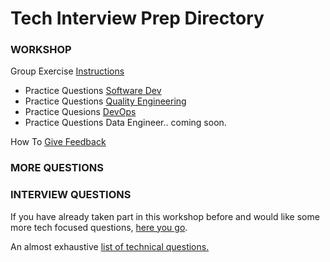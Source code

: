 Tech Interview Prep Directory
==================================


### WORKSHOP

Group Exercise [Instructions](https://github.com/BecksHookham/Tech_Interviews.md/blob/main/Groupwork.png)

- Practice Questions [Software Dev](https://github.com/BecksHookham/Tech_Interviews.md/blob/main/workshop_questions.md)
- Practice Questions [Quality Engineering](https://github.com/BecksHookham/Tech_Interviews.md/blob/main/practice_SDET.md)
- Practice Quesions [DevOps](https://github.com/BecksHookham/Tech_Interviews.md/blob/main/practice_DevOps.md)
- Practice Questions Data Engineer.. coming soon.

How To [Give Feedback](https://github.com/BecksHookham/Tech_Interviews.md/blob/main/feedback.md)

### MORE QUESTIONS

### INTERVIEW QUESTIONS

If you have already taken part in this workshop before and would like some more tech focused questions, [here you go](https://github.com/BecksHookham/Tech_Interviews.md/blob/main/secondinterview.md).

An almost exhaustive [list of technical questions.](https://github.com/BecksHookham/Tech_Interviews.md/blob/main/database.md)



